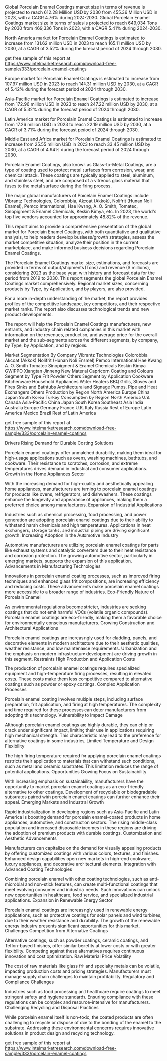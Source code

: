 Global Porcelain Enamel Coatings market size in terms of revenue is projected to reach 612.28 Million USD by 2030 from 455.36 Million USD in 2023, with a CAGR 4.76% during 2024-2030. Global Porcelain Enamel Coatings market size in terms of sales is projected to reach 649,034 Tons by 2030 from 469,336 Tons in 2023, with a CAGR 5.41% during 2024-2030.

North America market for Porcelain Enamel Coatings is estimated to increase from 131.62 million USD in 2023 to reach 165.11 million USD by 2030, at a CAGR of 3.52% during the forecast period of 2024 through 2030.

get free sample of this report at https://www.intelmarketresearch.com/download-free-sample/333/porcelain-enamel-coatings

Europe market for Porcelain Enamel Coatings is estimated to increase from 107.97 million USD in 2023 to reach 144.31 million USD by 2030, at a CAGR of 5.42% during the forecast period of 2024 through 2030.

Asia-Pacific market for Porcelain Enamel Coatings is estimated to increase from 172.96 million USD in 2023 to reach 247.22 million USD by 2030, at a CAGR of 5.32% during the forecast period of 2024 through 2030.

Latin America market for Porcelain Enamel Coatings is estimated to increase from 17.26 million USD in 2023 to reach 22.19 million USD by 2030, at a CAGR of 3.71% during the forecast period of 2024 through 2030.

Middle East and Africa market for Porcelain Enamel Coatings is estimated to increase from 25.55 million USD in 2023 to reach 33.45 million USD by 2030, at a CAGR of 4.94% during the forecast period of 2024 through 2030.



Porcelain Enamel Coatings, also known as Glass-to-Metal Coatings, are a type of coating used to protect metal surfaces from corrosion, wear, and chemical attack. These coatings are typically applied to steel, aluminum, and stainless steel, and are composed of a vitreous glass material that fuses to the metal surface during the firing process.

The major global manufacturers of Porcelain Enamel Coatings include Vibrantz Technologies, Colorobbia, Akcoat (Akkok), Nolifrit (Hunan Noli Enamel), Pemco International, Hae Kwang, A. O. Smith, Tomatec, Sinopigment & Enamel Chemicals, Keskin Kimya, etc. In 2023, the world's top five vendors accounted for approximately 48.82% of the revenue.

This report aims to provide a comprehensive presentation of the global market for Porcelain Enamel Coatings, with both quantitative and qualitative analysis, to help readers develop business/growth strategies, assess the market competitive situation, analyze their position in the current marketplace, and make informed business decisions regarding Porcelain Enamel Coatings.

The Porcelain Enamel Coatings market size, estimations, and forecasts are provided in terms of output/shipments (Tons) and revenue ($ millions), considering 2023 as the base year, with history and forecast data for the period from 2019 to 2030. This report segments the global Porcelain Enamel Coatings market comprehensively. Regional market sizes, concerning products by Type, by Application, and by players, are also provided.

For a more in-depth understanding of the market, the report provides profiles of the competitive landscape, key competitors, and their respective market ranks. The report also discusses technological trends and new product developments.

The report will help the Porcelain Enamel Coatings manufacturers, new entrants, and industry chain related companies in this market with information on the revenues, production, and average price for the overall market and the sub-segments across the different segments, by company, by Type, by Application, and by regions.

Market Segmentation By Company
Vibrantz Technologies
Colorobbia
Akcoat (Akkok)
Nolifrit (Hunan Noli Enamel)
Pemco International
Hae Kwang
A. O. Smith
Tomatec
Sinopigment & Enamel Chemicals
Keskin Kimya
GWIPPO
Xiangtan Jinneng New Material
Capricorn Coating and Colours
Segment by Type
Frit
Powder
Others
Segment by Application
Cookware
Kitchenware
Household Appliances
Water Heaters
BBQ Grills, Stoves and Fires
Sinks and Bathtubs
Architectural and Signage
Pumps, Pipe and Heat Exchangers
Others
Production by Region
North America
Europe
China
Japan
South Korea
Turkey
Consumption by Region
North America
U.S.
Canada
Asia-Pacific
China
Japan
South Korea
Southeast Asia
India
Australia
Europe
Germany
France
U.K.
Italy
Russia
Rest of Europe
Latin America
Mexico
Brazil
Rest of Latin America

get free sample of this report at https://www.intelmarketresearch.com/download-free-sample/333/porcelain-enamel-coatings

Drivers
Rising Demand for Durable Coating Solutions

Porcelain enamel coatings offer unmatched durability, making them ideal for high-usage applications such as ovens, washing machines, bathtubs, and cookware.
Their resistance to scratches, corrosion, and extreme temperatures drives demand in industrial and consumer applications.
Growth in the Home Appliances Sector

With the increasing demand for high-quality and aesthetically appealing home appliances, manufacturers are turning to porcelain enamel coatings for products like ovens, refrigerators, and dishwashers.
These coatings enhance the longevity and appearance of appliances, making them a preferred choice among manufacturers.
Expansion of Industrial Applications

Industries such as chemical processing, food processing, and power generation are adopting porcelain enamel coatings due to their ability to withstand harsh chemicals and high temperatures.
Applications in heat exchangers, storage tanks, and industrial piping are driving significant growth.
Increasing Adoption in the Automotive Industry

Automotive manufacturers are utilizing porcelain enamel coatings for parts like exhaust systems and catalytic converters due to their heat resistance and corrosion protection.
The growing automotive sector, particularly in emerging markets, supports the expansion of this application.
Advancements in Manufacturing Technologies

Innovations in porcelain enamel coating processes, such as improved firing techniques and enhanced glass frit compositions, are increasing efficiency and reducing costs.
These advancements make porcelain enamel coatings more accessible to a broader range of industries.
Eco-Friendly Nature of Porcelain Enamel

As environmental regulations become stricter, industries are seeking coatings that do not emit harmful VOCs (volatile organic compounds).
Porcelain enamel coatings are eco-friendly, making them a favorable choice for environmentally conscious manufacturers.
Growing Construction and Architectural Applications

Porcelain enamel coatings are increasingly used for cladding, panels, and decorative elements in modern architecture due to their aesthetic qualities, weather resistance, and low maintenance requirements.
Urbanization and the emphasis on modern infrastructure development are driving growth in this segment.
Restraints
High Production and Application Costs

The production of porcelain enamel coatings requires specialized equipment and high-temperature firing processes, resulting in elevated costs.
These costs make them less competitive compared to alternative coatings such as powder or epoxy coatings.
Complex Application Processes

Porcelain enamel coating involves multiple steps, including surface preparation, frit application, and firing at high temperatures.
The complexity and time required for these processes can deter manufacturers from adopting this technology.
Vulnerability to Impact Damage

Although porcelain enamel coatings are highly durable, they can chip or crack under significant impact, limiting their use in applications requiring high mechanical strength.
This characteristic may lead to the preference for alternative coatings in some industries.
Limited Temperature and Design Flexibility

The high firing temperature required for applying porcelain enamel coatings restricts their application to materials that can withstand such conditions, such as metal and ceramic substrates.
This limitation reduces the range of potential applications.
Opportunities
Growing Focus on Sustainability

With increasing emphasis on sustainability, manufacturers have the opportunity to market porcelain enamel coatings as an eco-friendly alternative to other coatings.
Development of recyclable or biodegradable substrates paired with porcelain enamel coatings can further enhance their appeal.
Emerging Markets and Industrial Growth

Rapid industrialization in developing regions such as Asia-Pacific and Latin America is boosting demand for porcelain enamel-coated products in home appliances, automotive, and construction sectors.
The rising middle-class population and increased disposable incomes in these regions are driving the adoption of premium products with durable coatings.
Customization and Aesthetic Advancements

Manufacturers can capitalize on the demand for visually appealing products by offering customized coatings with various colors, textures, and finishes.
Enhanced design capabilities open new markets in high-end cookware, luxury appliances, and decorative architectural elements.
Integration with Advanced Coating Technologies

Combining porcelain enamel with other coating technologies, such as anti-microbial and non-stick features, can create multi-functional coatings that meet evolving consumer and industrial needs.
Such innovations can unlock new opportunities in healthcare, food service, and specialized industrial applications.
Expansion in Renewable Energy Sector

Porcelain enamel coatings are increasingly used in renewable energy applications, such as protective coatings for solar panels and wind turbines, due to their weather resistance and durability.
The growth of the renewable energy industry presents significant opportunities for this market.
Challenges
Competition from Alternative Coatings

Alternative coatings, such as powder coatings, ceramic coatings, and Teflon-based finishes, offer similar benefits at lower costs or with greater flexibility.
Competing against these alternatives requires continuous innovation and cost optimization.
Raw Material Price Volatility

The cost of raw materials like glass frit and specialty metals can be volatile, impacting production costs and pricing strategies.
Manufacturers must manage supply chain challenges to maintain profitability.
Regulatory and Compliance Challenges

Industries such as food processing and healthcare require coatings to meet stringent safety and hygiene standards.
Ensuring compliance with these regulations can be complex and resource-intensive for manufacturers.
Challenging Recycling and Disposal Practices

While porcelain enamel itself is non-toxic, the coated products are often challenging to recycle or dispose of due to the bonding of the enamel to the substrate.
Addressing these environmental concerns requires innovative solutions in product design and recycling technology.

get free sample of this report at https://www.intelmarketresearch.com/download-free-sample/333/porcelain-enamel-coatings
